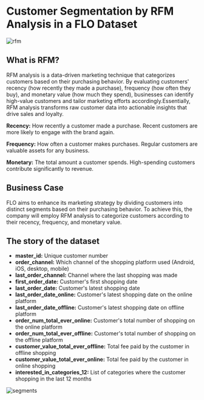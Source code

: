 # Customer Segmentation by RFM Analysis in a FLO Dataset

![rfm](https://analyticahouse.com/Website/assets/img/Blogs/1662302115478/rfm-analizi-nedir_xp2vgk.png)

## What is RFM?

RFM analysis is a data-driven marketing technique that categorizes customers based on their purchasing behavior. By evaluating customers' recency (how recently they made a purchase), frequency (how often they buy), and monetary value (how much they spend), businesses can identify high-value customers and tailor marketing efforts accordingly.Essentially, RFM analysis transforms raw customer data into actionable insights that drive sales and loyalty.

**Recency:** How recently a customer made a purchase. Recent customers are more likely to engage with the brand again.

**Frequency:** How often a customer makes purchases. Regular customers are valuable assets for any business.

**Monetary:** The total amount a customer spends. High-spending customers contribute significantly to revenue.

## Business Case

FLO aims to enhance its marketing strategy by dividing customers into distinct segments based on their purchasing behavior. To achieve this, the company will employ RFM analysis to categorize customers according to their recency, frequency, and monetary value.

## The story of the dataset

- **master_id:** Unique customer number
- **order_channel:** Which channel of the shopping platform used (Android, iOS, desktop, mobile)
- **last_order_channel:** Channel where the last shopping was made
- **first_order_date:** Customer's first shopping date
- **last_order_date:** Customer's latest shopping date
- **last_order_date_online:** Customer's latest shopping date on the online platform
- **last_order_date_offline:** Customer's latest shopping date on offline platform
- **order_num_total_ever_online:** Customer's total number of shopping on the online platform
- **order_num_total_ever_offline:** Customer's total number of shopping on the offline platform
- **customer_value_total_ever_offline:** Total fee paid by the customer in offline shopping
- **customer_value_total_ever_online:** Total fee paid by the customer in online shopping
- **interested_in_categories_12:** List of categories where the customer shopping in the last 12 months

![segments](https://guillaume-martin.github.io/images/rfm-segments.png)
